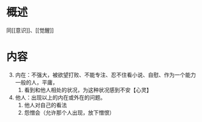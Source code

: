 # 概述
同[[意识]]、[[觉醒]] 
# 内容
3. 内在：不强大，被欲望打败、不能专注、忍不住看小说、自慰、作为一个能力一般的人，平庸，
	1. 看到和他人相处的状况，为这种状况感到不安【心灵】
4. 他人：出现以上的内在或外在的问题。
	1. 他人对自己的看法
	2. 怨憎会（允许那个人出现，放下憎恨）